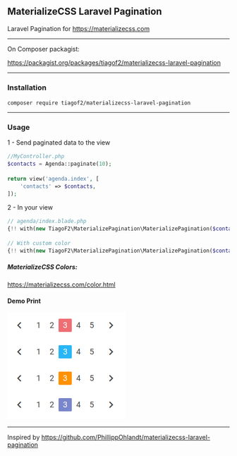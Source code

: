 ## MaterializeCSS Laravel Pagination
Laravel Pagination for https://materializecss.com

---

On Composer packagist:

https://packagist.org/packages/tiagof2/materializecss-laravel-pagination

---

### Installation
```
composer require tiagof2/materializecss-laravel-pagination
```

---

### Usage

1 - Send paginated data to the view

```php
//MyController.php
$contacts = Agenda::paginate(10);

return view('agenda.index', [
    'contacts' => $contacts,
]);
```

2 - In your view

```php
// agenda/index.blade.php
{!! with(new TiagoF2\MaterializePagination\MaterializePagination($contacts))->render() !!}

// With custom color
{!! with(new TiagoF2\MaterializePagination\MaterializePagination($contacts))->setColor('indigo lighten-2')->render() !!}
```

##### MaterializeCSS Colors:
https://materializecss.com/color.html

#### Demo Print
![](print_1.png)

---

Inspired by https://github.com/PhillippOhlandt/materializecss-laravel-pagination

